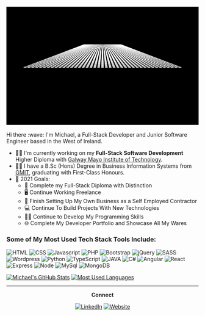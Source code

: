 <p align="center">
<img src="assets/logo2.gif" alt="Hey there! I'm Michael" height="310px" width="850px">
</p>
Hi there :wave: I'm Michael, a Full-Stack Developer and Junior Software Engineer based in the West of Ireland.

- :man_teacher: I'm currently working on my **Full-Stack Software Development** Higher Diploma with [Galway Mayo Institute of Technology](https://gmit.ie/ "GMIT Homepage").
- :man_student: I have a B.Sc (Hons) Degree in Business Information Systems from [GMIT](https://gmit.ie/ "GMIT Homepage"), graduating with First-Class Honours. 
- :goal_net: 2021 Goals:
    - :scroll: Complete my Full-Stack Diploma with Distinction
    - :desktop_computer: Continue Working Freelance
    - :briefcase: Finish Setting Up My Own Business as a Self Employed Contractor	
    - :computer: Continue To Build Projects With New Technologies	
    - :man_technologist: Continue to Develop My Programming Skills
    - :globe_with_meridians: Complete My Developer Portfolio and Showcase All My Wares

### Some of My Most Used Tech Stack Tools Include:
![HTML](https://img.shields.io/static/v1?label=HTML&labelColor=1c1c1a&message=5&style=for-the-badge&color=E34F26&logo=html5)
![CSS](https://img.shields.io/static/v1?label=CSS&labelColor=1c1c1a&message=3&style=for-the-badge&color=1572B6&logo=css3&logoColor=1572B6)
![Javascript](https://img.shields.io/static/v1?label=Javascript&labelColor=1c1c1a&message=%20&style=for-the-badge&color=1c1c1a&logo=javascript)
![PHP](https://img.shields.io/static/v1?label=PHP&labelColor=1c1c1a&message=%20&style=for-the-badge&color=1c1c1a&logo=php)
![Bootstrap](https://img.shields.io/static/v1?label=Bootstrap&labelColor=1c1c1a&message=5&style=for-the-badge&color=5B4282&logo=bootstrap&logoColor=5B4282)
![jQuery](https://img.shields.io/static/v1?label=jQuery&labelColor=1c1c1a&message=%20&style=for-the-badge&color=1c1c1a&logo=jquery&logoColor=0868AC)
![SASS](https://img.shields.io/static/v1?label=SASS&labelColor=1c1c1a&message=%20&style=for-the-badge&color=1c1c1a&logo=sass)
![Wordpress](https://img.shields.io/static/v1?label=Wordpress&labelColor=1c1c1a&message=%20&style=for-the-badge&color=1c1c1a&logo=wordpress&logoColor=0868AC)
![Python](https://img.shields.io/static/v1?label=Python&labelColor=1c1c1a&message=%20&style=for-the-badge&color=1c1c1a&logo=python&logoColor=FFD845)
![TypeScript](https://img.shields.io/static/v1?label=TypeScript&labelColor=1c1c1a&message=%20&style=for-the-badge&color=1c1c1a&logo=TYPESCRIPT)
![JAVA](https://img.shields.io/static/v1?label=JAVA&labelColor=1c1c1a&message=%20&style=for-the-badge&color=1c1c1a&logo=java&logoColor=EA2D2E)
![C#](https://img.shields.io/static/v1?label=C%20Sharp&labelColor=1c1c1a&message=%20&style=for-the-badge&color=1c1c1a&logo=c-sharp&logoColor=9B4F96)
![Angular](https://img.shields.io/static/v1?label=Angular&labelColor=1c1c1a&message=%20&style=for-the-badge&color=1c1c1a&logo=angular&logoColor=C4473A)
![React](https://img.shields.io/static/v1?label=React&labelColor=1c1c1a&message=%20&style=for-the-badge&color=1c1c1a&logo=react&logoColor=61DAFB)
![Express](https://img.shields.io/static/v1?label=Express&labelColor=1c1c1a&message=%20&style=for-the-badge&color=1c1c1a&logo=express&logoColor=00000)
![Node](https://img.shields.io/static/v1?label=Node&labelColor=1c1c1a&message=%20&style=for-the-badge&color=1c1c1a&logo=node.js&logoColor=83CD29)
![MySql](https://img.shields.io/static/v1?label=mysql&labelColor=1c1c1a&message=%20&style=for-the-badge&color=1c1c1a&logo=mysql)
![MongoDB](https://img.shields.io/static/v1?label=mongodb&labelColor=1c1c1a&message=%20&style=for-the-badge&color=1c1c1a&logo=mongodb)

[![Michael's GitHub Stats](https://github-readme-stats.vercel.app/api?username=mogrady-personal&show_icons=true&theme=dark&hide=issues)](https://github.com/mogrady-personal/github-readme-stats)
[![Most Used Languages](https://github-readme-stats.vercel.app/api/top-langs/?username=mogrady-personal&show_icons=true&theme=dark&layout=compact&langs_count=10)](https://github.com/mogrady-personal/github-readme-stats)

<hr>
<p align="center">
    <strong>Connect</strong>
    <p align="center">
	    <a href="https://www.linkedin.com/in/mogrady-pro/"><img alt="LinkedIn" src="https://img.shields.io/static/v1?label=LinkedIn&labelColor=6F7071&message=%20&style=social&logo=linkedin"/></a>
	    <a href="https://codepen.io/mog-dev"><img alt="Website" src="https://img.shields.io/static/v1?label=CodePen&labelColor=6F7071&message=%20&style=social&logo=codepen"/></a>
	    <a href="https://github.com
		     
		     /"><img alt="GitHub" src="https://img.shields.io/static/v1?label=GitHub&labelColor=6F7071&message=%20&style=social&logo=github"/></a>
	    <a href="http://www.michaelogrady.net/"><img alt="Portfolio" src="https://img.shields.io/static/v1?label=Portfolio&labelColor=6F7071&message=%20&style=social&logo=appveyor&logoColor=18d26e"/></a>
    </p>
</p>

<!-- 
### Web Development:
### Tech I use: 
![VSCode](https://img.shields.io/static/v1?label=VSCode&labelColor=6F7071&message=1.53-insider&style=for-the-badge&color=24bfa5&logo=visual-studio)
![Github](https://img.shields.io/static/v1?label=GitHub&labelColor=6F7071&message=Michael&style=for-the-badge&color=73427A&logo=github)
-->


